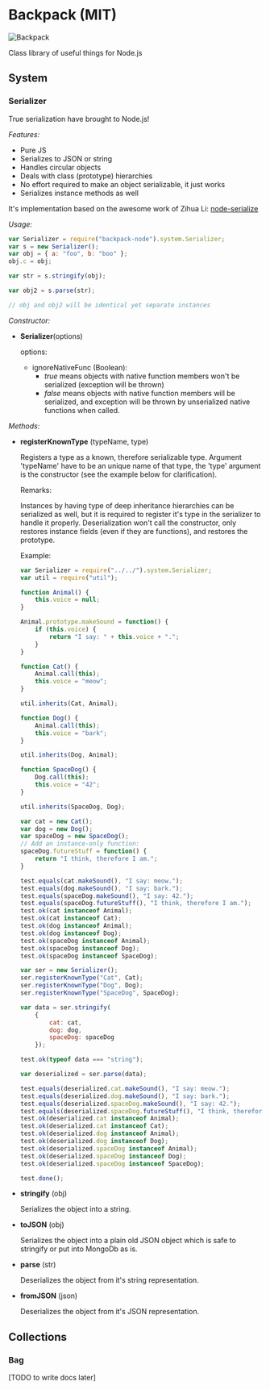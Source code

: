 # Backpack (MIT)

![Backpack](http://4.bp.blogspot.com/-HWzrWGNMwGA/T9adhLWLaZI/AAAAAAAADsY/2TRrMuYUMWM/s1600/acw_how-to-draw-backpack-from-dora-the-explorer-tutorial-drawing.jpeg)

Class library of useful things for Node.js

## System

### Serializer

True serialization have brought to Node.js! 

*Features:*

- Pure JS
- Serializes to JSON or string
- Handles circular objects
- Deals with class (prototype) hierarchies
- No effort required to make an object serializable, it just works
- Serializes instance methods as well

It's implementation based on the awesome work of Zihua Li: [node-serialize](https://github.com/luin/serialize)

*Usage:*

```javascript
var Serializer = require("backpack-node").system.Serializer;
var s = new Serializer();
var obj = { a: "foo", b: "boo" };
obj.c = obj;

var str = s.stringify(obj);

var obj2 = s.parse(str);

// obj and obj2 will be identical yet separate instances

```

*Constructor:*

- **Serializer**(options)

    options:
    
    - ignoreNativeFunc (Boolean): 
        - *true* means objects with native function members won't be serialized (exception will be thrown)
        - *false* means objects with native function members will be serialized, and exception will be thrown by unserialized native functions when called.

*Methods:*

- **registerKnownType** (typeName, type)

    Registers a type as a known, therefore serializable type. Argument 'typeName' have to be an unique name of that type, the 'type' argument is the constructor (see the example below for clarification).
    
    Remarks:
    
    Instances by having type of deep inheritance hierarchies can be serialized as well, but it is required to register it's type in the serializer to handle it properly. 
    Deserialization won't call the constructor, only restores instance fields (even if they are functions), and restores the prototype.
    
    Example:
    
    ```javascript
    var Serializer = require("../../").system.Serializer;
    var util = require("util");
    
    function Animal() {
        this.voice = null;
    }

    Animal.prototype.makeSound = function() {
        if (this.voice) {
            return "I say: " + this.voice + ".";
        }
    }

    function Cat() {
        Animal.call(this);
        this.voice = "meow";
    }

    util.inherits(Cat, Animal);

    function Dog() {
        Animal.call(this);
        this.voice = "bark";
    }

    util.inherits(Dog, Animal);

    function SpaceDog() {
        Dog.call(this);
        this.voice = "42";
    }

    util.inherits(SpaceDog, Dog);

    var cat = new Cat();
    var dog = new Dog();
    var spaceDog = new SpaceDog();
    // Add an instance-only function:
    spaceDog.futureStuff = function() {
        return "I think, therefore I am.";
    }

    test.equals(cat.makeSound(), "I say: meow.");
    test.equals(dog.makeSound(), "I say: bark.");
    test.equals(spaceDog.makeSound(), "I say: 42.");
    test.equals(spaceDog.futureStuff(), "I think, therefore I am.");
    test.ok(cat instanceof Animal);
    test.ok(cat instanceof Cat);
    test.ok(dog instanceof Animal);
    test.ok(dog instanceof Dog);
    test.ok(spaceDog instanceof Animal);
    test.ok(spaceDog instanceof Dog);
    test.ok(spaceDog instanceof SpaceDog);

    var ser = new Serializer();
    ser.registerKnownType("Cat", Cat);
    ser.registerKnownType("Dog", Dog);
    ser.registerKnownType("SpaceDog", SpaceDog);

    var data = ser.stringify(
        {
            cat: cat,
            dog: dog,
            spaceDog: spaceDog
        });

    test.ok(typeof data === "string");

    var deserialized = ser.parse(data);

    test.equals(deserialized.cat.makeSound(), "I say: meow.");
    test.equals(deserialized.dog.makeSound(), "I say: bark.");
    test.equals(deserialized.spaceDog.makeSound(), "I say: 42.");
    test.equals(deserialized.spaceDog.futureStuff(), "I think, therefore I am.");
    test.ok(deserialized.cat instanceof Animal);
    test.ok(deserialized.cat instanceof Cat);
    test.ok(deserialized.dog instanceof Animal);
    test.ok(deserialized.dog instanceof Dog);
    test.ok(deserialized.spaceDog instanceof Animal);
    test.ok(deserialized.spaceDog instanceof Dog);
    test.ok(deserialized.spaceDog instanceof SpaceDog);

    test.done();
    ```

- **stringify** (obj)

    Serializes the object into a string.

- **toJSON** (obj)

    Serializes the object into a plain old JSON object which is safe to stringify or put into MongoDb as is. 

- **parse** (str)

    Deserializes the object from it's string representation.

- **fromJSON** (json)

    Deserializes the object from it's JSON representation.

## Collections

### Bag

[TODO to write docs later]
